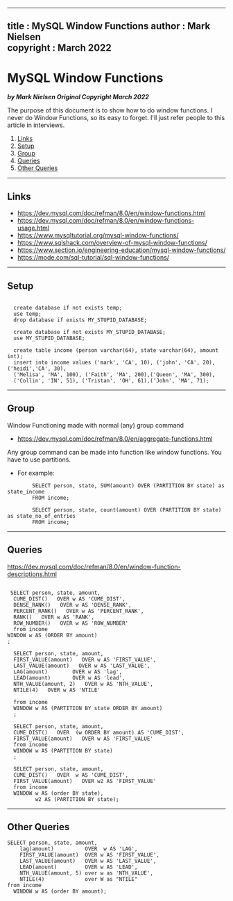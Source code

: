  
---
title :  MySQL Window Functions
author : Mark Nielsen  
copyright : March 2022  
---


MySQL Window Functions
==============================

_**by Mark Nielsen
Original Copyright March 2022**_

The purpose of this document is to show how to do window functions. I never do Window Functions, so its easy to
forget. I'll just refer people to this article in interviews. 


1. [Links](#links)
2. [Setup](#setup)
3. [Group](#g)
4. [Queries](#q)
5. [Other Queries](#o)


* * *
<a name=Links></a>Links
-----

* https://dev.mysql.com/doc/refman/8.0/en/window-functions.html
* https://dev.mysql.com/doc/refman/8.0/en/window-functions-usage.html
* https://www.mysqltutorial.org/mysql-window-functions/
* https://www.sqlshack.com/overview-of-mysql-window-functions/
* https://www.section.io/engineering-education/mysql-window-functions/
* https://mode.com/sql-tutorial/sql-window-functions/

* * *
<a name=s>Setup</a>
-----

```

  create database if not exists temp;
  use temp;
  drop database if exists MY_STUPID_DATABASE;

  create database if not exists MY_STUPID_DATABASE;
  use MY_STUPID_DATABASE;

  create table income (person varchar(64), state varchar(64), amount int);
  insert into income values ('mark', 'CA', 10), ('john', 'CA', 20), ('heidi','CA', 30),
  ('Melisa', 'MA', 100), ('Faith', 'MA', 200),('Queen', 'MA', 300),
  ('Collin', 'IN', 51), ('Tristan', 'OH', 61),('John', 'MA', 71);

```

* * *
<a name=g>Group</a>
-----

Window Functioning made with normal (any) group command
* https://dev.mysql.com/doc/refman/8.0/en/aggregate-functions.html

Any group command can be made into function like window functions. You have to use partitions.

* For example:
```
        SELECT person, state, SUM(amount) OVER (PARTITION BY state) as state_income
        FROM income;

        SELECT person, state, count(amount) OVER (PARTITION BY state) as state_no_of_entries
        FROM income;
```


* * *
<a name=q>Queries</a>
-----

https://dev.mysql.com/doc/refman/8.0/en/window-function-descriptions.html

```

 SELECT person, state, amount,
  CUME_DIST()   OVER w AS 'CUME_DIST',
  DENSE_RANK()   OVER w AS 'DENSE_RANK',
  PERCENT_RANK()   OVER w AS 'PERCENT_RANK',
  RANK()   OVER w AS 'RANK',
  ROW_NUMBER()   OVER w AS 'ROW_NUMBER'
  from income
WINDOW w AS (ORDER BY amount)
;

  SELECT person, state, amount,
  FIRST_VALUE(amount)   OVER w AS 'FIRST_VALUE',
  LAST_VALUE(amount)   OVER w AS 'LAST_VALUE',
  LAG(amount)        OVER w AS 'lag',
  LEAD(amount)       OVER w AS 'lead',
  NTH_VALUE(amount, 2)   OVER w AS 'NTH_VALUE',
  NTILE(4)   OVER w AS 'NTILE'

  from income
  WINDOW w AS (PARTITION BY state ORDER BY amount)
  ;

  SELECT person, state, amount,
  CUME_DIST()   OVER  (w ORDER BY amount) AS 'CUME_DIST',
  FIRST_VALUE(amount)   OVER w AS 'FIRST_VALUE'
  from income
  WINDOW w AS (PARTITION BY state)
  ;

  SELECT person, state, amount,
  CUME_DIST()   OVER  w AS 'CUME_DIST',
  FIRST_VALUE(amount)   OVER w2 AS 'FIRST_VALUE'
  from income
  WINDOW w AS (order BY state),
         w2 AS (PARTITION BY state);

```

* * *
<a name=o>Other Queries</a>
-----

```
SELECT person, state, amount,
    lag(amount)          OVER  w AS 'LAG',
    FIRST_VALUE(amount)  OVER w AS 'FIRST_VALUE',
    LAST_VALUE(amount)   OVER w AS 'LAST_VALUE',
    LEAD(amount)         OVER w AS 'LEAD',
    NTH_VALUE(amount, 5) over w as 'NTH_VALUE',
    NTILE(4)             over W as "NTILE"
from income
  WINDOW w AS (order BY amount);

```